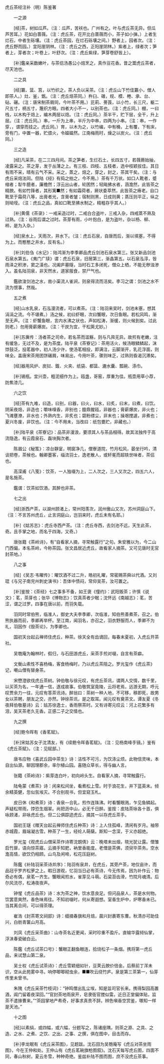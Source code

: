 
虎丘茶经注补（明）陈鉴著

　　一之源

　　[经]茶，树如瓜芦。（注：瓜芦，苦袄也。广州有之。叶与虎丘茶无异。但瓜芦苦耳。）花如白蔷薇。（注：虎丘茶，花开比白蔷薇而小，茶子如小弹。）上者生烂石，中者生砾壤。（注：虎丘茶园，在烂石砾壤之间。）野者上，园者次。（注：虎丘野而园。）宜阳崖阴林。（注：虎丘之西，正阳崖阴林。）紫者上，绿者次；笋者上，芽者次；叶卷上，叶舒次。（注：虎丘紫绿，笋芽卷舒皆上）。

　　[补]鑑亲采数嫩叶，与茶侣汤愚公小焙烹之，真作豆花香。昔之鬻虎丘茶者，尽天池也。

　　二之具

　　[经]籝、篮、筥，以竹织之，茶人负以采茶。（注：虎丘山下竹佳籝小，僧人即茶人。）灶、釜，甑。（注：虎丘焙茶同。）杵臼、碓，规、模、棬、承、台、砧、碾。（注：唐宋制茶屑同，今叶茶不用。）芘莉、蒡莨，以小竹，长三尺，躯二尺五寸，柄五寸，篾织方眼。四者大小不一，以别茶也。（注：虎丘同。）棚，一曰栈，以木构于焙上，编木两层以焙。（注：虎丘同。）茶半干，贮下层，全干，升上层。（注：虎丘同。）串，一斤为上串，半斤为中串，四两为小串。（注：串，一作穿，，谓穿而挂之。虎丘同。）育，以木为之，以竹编，中有桶，上有覆，下有床，旁有门，中置一器，贮煨火，令媪媪然。江南梅雨时，燥之以炭火。（注：虎丘同。）

　　三之造

　　[经]凡采茶，在二三四月间。茶之笋者，生烂石土，长四五寸，若薇蕨始抽，凌露采之。茶之芽，发于丛薄之上。有三枝、四枝、五枝者，选中枝颖拔佳。其日有雨不采，晴有云气不采。采之，蒸之，焙之，穿之，封之，茶其干矣。（注：与虎丘采焙法同。但陆《经》有捣之拍之，今不用。）茶有千万状。如口人靴者，蹙缩者；犁牛臆者，廉檐然；浮云出山者，轮困然；轻飚拂水者，涵澹然，此皆茶之精腴。有如竹箨者，其形篱■然；有如霜荷者，厥状委萃然，此皆茶之瘠老。自口靴至于霜荷八等，出膏者光，含膏者皱；宿制则黑，日成则黄；蒸压则平正，纵之则坳垤。（注：虎丘之品，真如口靴至拂水制之，精粗存乎其人。）

　　[补]黄儒《茶录》：一戒采造过时，二戒白合盗叶，三戒入杂，四戒蒸不熟及过熟。（注：谷雨后谓之过时。茶芽有雨，小叶抱白，是为盗叶。杂以杨、柳、柿，是为入杂。）

　　[经]泉水上，天雨次，井水下。（注：虎丘石泉，自唐而后，渐以填塞，不得为上。而憨憨之井水，反有名。）

　　[补]刘伯刍《水记》：陆鸿渐为李季卿品虎丘剑池石泉水第三。张又新品剑池石泉水第五。《夷门广牍》谓：虎丘石泉，旧居第三，渐晶第五。以石泉泓淳，皆雨泽之积渗，窦之潢也。况阖庐墓隧，当时石工多闭死，僧众上栖，不能无秽浊渗入。虽名陆羽泉，非天然水，道家服食，禁尸气也。

　　鑑欲浚剑池之水，凿小渠流人雀涧，则泉得流而活矣。李习之谓：剑池之水不流为恨事，然哉。

　　五之煮

　　[经]山水乳泉，石泓漫流者，可以煮茶。（注：陆羽来吴时，剑池未塞，想其涓涓之流。今不堪煮。）汤之候，初曰虾眼，次曰蟹眼，次日鱼眼。若松风鸣，渐至无声。（注：虾蟹鱼眼，言内水沸之状也，声如松涛，渐缓，则火候到矣。过此则老。）勿用膏薪爆炭。（注：干炭为宜，干松筴尤妙。）

　　[补]苏廙传：汤者茶之司命，若名茶而滥觞，则与凡荈无异。故煎有老嫩，注有缓急，无过不及，是为茶度。陆平泉《茶寮记》：茶用活火，候汤眼鳞鳞起，沫饽鼓泛，投茗器中，初人汤少许，使汤茗相投，即满注，云脚渐开，乳花浮面，则味全。盖唐宋茶用团饼碾屑，味易出，今用叶茶，骤则味乏，过熟则昏渴沉滞矣。

　　[经]器用风炉、炭挝、鍑、火夹、纸袋、都篮、漉水囊、瓢碗、涤巾。

　　[补]锡瓶。宜兴壶，粗泥细作为上。瓯盏，哥窑，厚重为佳。瓶壶用草小荐，防焦漆几。

　　六之饮

　　[经]茶有九难，曰造，曰别，曰器，曰火，曰水，曰炙，曰末，曰煮，曰饮。阴采夜焙，非造也；嚼味嗅香，非别也；膻鼎腥瓯，非器也；膏薪爆炭，非火也；飞滩壅潦，非水也；外熟内生，非炙也；碧粉缥尘，非末也；操艰搅遽，非煮也；夏兴冬废，非饮也。（注：今不用未，当改曰：纸包甕贮，非藏也。）

　　[补]陆平泉《茶寮记》：品茶非漫浪，要须其人与茶品相得。故其法独传于高流隐逸，有云霞泉石、磊块胸次者。

　　陈眉公《秘笈》：凉台静室，明窗净几，僧寮道院，竹月松风，晏坐行吟，清谈把卷，茶候也。翰卿墨客，缁流羽士，逸老散人，或轩冕而超轶世味者，茶侣也。

　　高深甫《八笺》：饮茶，一人独啜为上，二人次之，三人又次之，四五六人，是名施茶。

　　鑑谓：饮茶如饮酒，其醉也非茶。

　　七之出

　　[经]浙西产茶，以湖州顾渚上，常州阳羡次，润州傲山又次，苏州洞庭山下。（注：不言苏州虎丘，止言洞庭山，岂羽来时，虎丘未有名耶。）

　　[补]《姑苏志》：虎丘寺西产茶。（注：虎丘寺西，去剑池不远，天生此茶，奇。且手掌之地，而名于四海，又奇。）

　　唐张籍《茶岭诗》，有“自看家人摘，寻常触露行”之句。朱安雅以为，今二山门西偏，本名茶岭，今称茶园。张文昌居近虎丘，故看家人摘茶。又可见唐时无官封茶地。）

　　八之事

　　[经]《吴志·韦曜传》：曜饮酒不过二升，皓初礼曜，常密赐茶舜以代酒。又刘琨《与兄子南兖州刺史演书》：吾体中愦闷，常仰吴茶，汝可置之。

　　[补]鉴按：《茶经》七之事多不备，如王褒《僮约》：武阳贩茶；许慎《说文》：茗，茶芽也；张华《博物志》：饮真茶者少眠；沈怀远《南越志》：茗，苦涩，谓之过罗。四事在唐以前，而羽失载。

　　羽同时常伯熊，临淮人，御史大夫李季卿，次临淮，知伯熊善煮茶，召之。伯熊执器而前，季卿再举杯。至江南，闻羽名，亦召之，羽衣野服而人，季卿不为礼，羽因作《毁茶论》，为季卿也。

　　国初天台起云禅师住虎丘，种茶。徐天全有齿谪回，每春末夏初，入虎丘开茶社。

　　吴匏庵为翰林时，假归，与石田游虎丘，采茶手煎对啜，自言有茶癖。

　　文衡山素性不喜杨梅，客食杨梅时，乃以虎丘茶陪之。罗光玺作《虎丘茶》记，嘲山僧有替身茶。

　　宋懋澄欲伐虎丘茶树。钟伯敬与徐元叹，有虎丘茶讯，谓两人交情，数千里，以买茶为名，一年通一信，遂成故事。伯敬筑室竟陵，云将老焉，远游无期，呼元叹贾余力一往，元叹有答茶讯诗。醉翁曰：茶树一种人地，不可移，移即死，故男女以茶聘，朋友之交，亦然。钟徐茶讯，是之取耳。闻元叹有奠茶文。谭友夏《冬夜拜伯敬墓诗》云：姑苏徐逸士，香雨祭茶时。又有诗寄元叹云：河上花繁多有泪，吴天茶老久无香。正感二子之交情也。

　　九之撰

　　[经]鲍令晖有《香茗赋》。

　　[补]宋姑苏女子沈清友，有《续鲍令晖香茗赋》。（注：见杨南峰手镜。）鉴有《虎丘茶赋》。（注：见赋部。）

　　唐韦应物《喜武丘园中茶生》诗：洁性不可污，为饮涤尘烦。此物信灵味，本自出仙源。聊因理郡余，率尔植山园。喜随众草长，得与幽人言。

　　张籍《茶岭诗》：紫芽连白叶，初向岭头生。自看家人摘，寻常触露行。

　　陆龟蒙《煮茶》诗：闲来松间坐，看煮松上雪。时于浪花生，并下蓝英末。倾余精英健，忽似氛埃灭。不合别观书，但宜窥玉札。

　　皮日休《和煮茶》诗：香泉—合乳，煎作连珠沸。时看蟹眼溅，乍见鱼鳞起。声疑松带雨，饽恐生烟翠。尚把沥中山，必无千日醉。鉴按：皮陆茶咏各十首，俱咏顾渚，非咏虎丘也。但二公俱踪迹虎丘，摘其一以存虎丘茶手。

　　国初王璲《赠天台起云禅师住虎丘种茶》诗：上人住孤峰，清闲有岁月。袖带赤城霞，眉端凝古雪。种茶了一生，经纶人萌蘖。斯知一念深，于义亦超绝。

　　罗光玺《观虎丘山僧采茶作诗寄沈朗倩》云：晚塔未出烟，晓光犹让露。僧雏启竹扉，语向惊茶寤。云摘手知肥，衲里香能度。老僧是茶佛，须臾毕茶务。空水澹高情，欲饮仍相顾。山鸟及闲啼，松花压庭树。

　　陈鑑《补陆羽采茶诗并序》：陆羽有泉井，在虎丘，其旁产茶，地仅亩许，而品冠乎罗齐松萝之上。暇日游观，忆羽当日必有茶诗，今无传焉，因为补作云：物奇必有偶，泉茗一齐生。蟹眼闻煎水，雀芽见斗萌。石梁苔齿滑，竹院月魂清。后尔风流尽，松涛夜夜声。

　　钟惺《虎丘品茶》诗：水为茶之神，饮水意良足。但问品泉人，茶是水何物。饮罢意爽然，香色味焉往。不知初啜时，何从寄遐想。室香生炉中，炉寒香未已。当其离合间，可以得茶理。

　　崔浩《封茶寄文祠部》诗：细摘春旗和月焙，晨兴封裹寄东曹。秋清亦可助佳兴，白舫青箧山月高。

　　刘凤《虎丘采茶曲》：山寺茶名近更闻，采时珍重不盈斤。直输华露倾仙掌，浮沫春瓷破白云。

　　陈鑑《虎丘试茶口号》：蟹眼正翻鱼眼连，拾烧松子一条烟。携将第一虎丘品，来试慧山第二泉。

　　吴士权《虎丘试茶诗》：虎丘雪颖细如针，豆荚云腴价倍金。后蔡前丁浑未识，空从此苑雾中寻。响停唧唧砌虫余，■■吹云绕竹庐。泉是第三茶第一，仙芽传里未曾书。

　　朱隗《虎丘采茶竹枝词》：“钟鸣僧出乱尘埃，知是监司官长来。携得梨园高置酒，阊门留着夜深回。”“官封茶地雨泉开，皂隶衙官搅似雷。近日正堂偏体贴，监茶不遣掾曹来。”“茶园掌地产希奇，好事求真贵不辞。辨色嗔香空赏鉴，哪知一样是天池。”

　　十之图

　　[经]以素绢，或四幅，或六幅，分题写之，陈诸座隅，则茶之源、之具、之造、之水、之煮、之饮、之出、之事、之撰，俱在图中，目击而存。

　　[补]李龙眠有《虎丘采茶图》，见题跋。沈石田为吴匏庵写《虎丘对茶坐雨图》，今在王仲和处。王仲山有《虎丘茗碗旗枪图叙》。沈石天每写虎丘图，四面不同，春山秋树，夏云冬雪，种种奇绝。鉴兹补陆不图而图，庶不没虎丘茶事。
